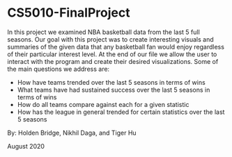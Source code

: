 # CS5010-FinalProject

In this project we examined NBA basketball data from the last 5 full seasons. Our goal with this project was to create interesting visuals and summaries of the given data that any basketball fan would enjoy regardless of their particular interest level. At the end of our file we allow the user to interact with the program and create their desired visualizations. Some of the main questions we address are: 
 - How have teams trended over the last 5 seasons in terms of wins 
 - What teams have had sustained success over the last 5 seasons in terms of wins 
 - How do all teams compare against each for a given statistic 
 - How has the league in general trended for certain statistics over the last 5 seasons

By: Holden Bridge, Nikhil Daga, and Tiger Hu

August 2020
